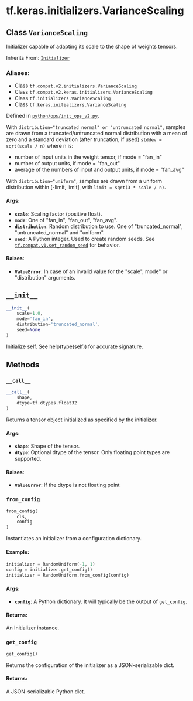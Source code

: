 <div itemscope itemtype="http://developers.google.com/ReferenceObject">
<meta itemprop="name" content="tf.keras.initializers.VarianceScaling" />
<meta itemprop="path" content="Stable" />
<meta itemprop="property" content="__call__"/>
<meta itemprop="property" content="__init__"/>
<meta itemprop="property" content="from_config"/>
<meta itemprop="property" content="get_config"/>
</div>

# tf.keras.initializers.VarianceScaling

## Class `VarianceScaling`

Initializer capable of adapting its scale to the shape of weights tensors.

Inherits From: [`Initializer`](../../../tf/keras/initializers/Initializer.md)

### Aliases:

* Class `tf.compat.v2.initializers.VarianceScaling`
* Class `tf.compat.v2.keras.initializers.VarianceScaling`
* Class `tf.initializers.VarianceScaling`
* Class `tf.keras.initializers.VarianceScaling`



Defined in [`python/ops/init_ops_v2.py`](/code/stable/tensorflow/python/ops/init_ops_v2.py).

<!-- Placeholder for "Used in" -->

With `distribution="truncated_normal" or "untruncated_normal"`,
samples are drawn from a truncated/untruncated normal
distribution with a mean of zero and a standard deviation (after truncation,
if used) `stddev = sqrt(scale / n)`
where n is:
  - number of input units in the weight tensor, if mode = "fan_in"
  - number of output units, if mode = "fan_out"
  - average of the numbers of input and output units, if mode = "fan_avg"

With `distribution="uniform"`, samples are drawn from a uniform distribution
within [-limit, limit], with `limit = sqrt(3 * scale / n)`.

#### Args:


* <b>`scale`</b>: Scaling factor (positive float).
* <b>`mode`</b>: One of "fan_in", "fan_out", "fan_avg".
* <b>`distribution`</b>: Random distribution to use. One of "truncated_normal",
  "untruncated_normal" and  "uniform".
* <b>`seed`</b>: A Python integer. Used to create random seeds. See
  <a href="../../../tf/compat/v1/set_random_seed.md"><code>tf.compat.v1.set_random_seed</code></a>
  for behavior.


#### Raises:


* <b>`ValueError`</b>: In case of an invalid value for the "scale", mode" or
  "distribution" arguments.

<h2 id="__init__"><code>__init__</code></h2>

``` python
__init__(
    scale=1.0,
    mode='fan_in',
    distribution='truncated_normal',
    seed=None
)
```

Initialize self.  See help(type(self)) for accurate signature.




## Methods

<h3 id="__call__"><code>__call__</code></h3>

``` python
__call__(
    shape,
    dtype=tf.dtypes.float32
)
```

Returns a tensor object initialized as specified by the initializer.


#### Args:


* <b>`shape`</b>: Shape of the tensor.
* <b>`dtype`</b>: Optional dtype of the tensor. Only floating point types are
 supported.


#### Raises:


* <b>`ValueError`</b>: If the dtype is not floating point

<h3 id="from_config"><code>from_config</code></h3>

``` python
from_config(
    cls,
    config
)
```

Instantiates an initializer from a configuration dictionary.


#### Example:



```python
initializer = RandomUniform(-1, 1)
config = initializer.get_config()
initializer = RandomUniform.from_config(config)
```

#### Args:


* <b>`config`</b>: A Python dictionary.
  It will typically be the output of `get_config`.


#### Returns:

An Initializer instance.


<h3 id="get_config"><code>get_config</code></h3>

``` python
get_config()
```

Returns the configuration of the initializer as a JSON-serializable dict.


#### Returns:

A JSON-serializable Python dict.




